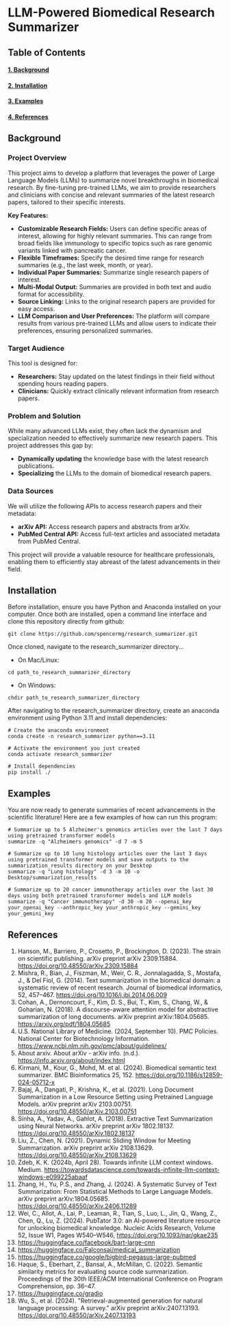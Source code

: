 # **LLM-Powered Biomedical Research Summarizer**

## Table of Contents 
#### [1. Background](#background)
#### [2. Installation](#installation)
#### [3. Examples](#examples)
#### [4. References](#references)


<a id="background"></a>
## **Background**
### **Project Overview**

This project aims to develop a platform that leverages the power of Large Language Models (LLMs) to summarize novel breakthroughs in biomedical research. By fine-tuning pre-trained LLMs, we aim to provide researchers and clinicians with concise and relevant summaries of the latest research papers, tailored to their specific interests.

**Key Features:**

* **Customizable Research Fields:** Users can define specific areas of interest, allowing for highly relevant summaries. This can range from broad fields like immunology to specific topics such as rare genomic variants linked with pancreatic cancer.  
* **Flexible Timeframes:** Specify the desired time range for research summaries (e.g., the last week, month, or year).  
* **Individual Paper Summaries:** Summarize single research papers of interest.  
* **Multi-Modal Output:** Summaries are provided in both text and audio format for accessibility.  
* **Source Linking:** Links to the original research papers are provided for easy access.  
* **LLM Comparison and User Preferences:** The platform will compare results from various pre-trained LLMs and allow users to indicate their preferences, ensuring personalized summaries.

### **Target Audience**

This tool is designed for:

* **Researchers:** Stay updated on the latest findings in their field without spending hours reading papers.  
* **Clinicians:** Quickly extract clinically relevant information from research papers.

### **Problem and Solution**

While many advanced LLMs exist, they often lack the dynamism and specialization needed to effectively summarize new research papers. This project addresses this gap by:

* **Dynamically updating** the knowledge base with the latest research publications.  
* **Specializing** the LLMs to the domain of biomedical research papers.

### **Data Sources**

We will utilize the following APIs to access research papers and their metadata:

* **arXiv API:** Access research papers and abstracts from arXiv.  
* **PubMed Central API:** Access full-text articles and associated metadata from PubMed Central.

This project will provide a valuable resource for healthcare professionals, enabling them to efficiently stay abreast of the latest advancements in their field.


<a id="installation"></a>
## **Installation**

Before installation, ensure you have Python and Anaconda installed on your computer. Once both are installed, open a command line interface and clone this repository directly from github:

`git clone https://github.com/spencermg/research_summarizer.git`

Once cloned, navigate to the research_summarizer directory...

- On Mac/Linux:

`cd path_to_research_summarizer_directory`

- On Windows:

`chdir path_to_research_summarizer_directory`

After navigating to the research_summarizer directory, create an anaconda environment using Python 3.11 and install dependencies:

```shell
# Create the anaconda environment
conda create -n research_summarizer python==3.11

# Activate the environment you just created
conda activate research_summarizer

# Install dependencies
pip install ./
```

<a id="examples"></a>
## **Examples**

You are now ready to generate summaries of recent advancements in the scientific literature! Here are a few examples of how can run this program:

```shell
# Summarize up to 5 Alzheimer's genomics articles over the last 7 days using pretrained transformer models
summarize -q "Alzheimers genomics" -d 7 -m 5

# Summarize up to 10 lung histology articles over the last 3 days using pretrained transformer models and save outputs to the summarization_results directory on your Desktop
summarize -q "Lung histology" -d 3 -m 10 -o Desktop/summarization_results

# Summarize up to 20 cancer immunotherapy articles over the last 30 days using both pretrained transformer models and LLM models
summarize -q "Cancer immunotherapy" -d 30 -m 20 --openai_key your_openai_key --anthropic_key your_anthropic_key --gemini_key your_gemini_key
```

<a id="referenecs"></a>
## **References**

1.	Hanson, M., Barriero, P., Crosetto, P., Brockington, D. (2023). The strain on scientific publishing. arXiv preprint arXiv 2309.15884. https://doi.org/10.48550/arXiv.2309.15884
2.	Mishra, R., Bian, J., Fiszman, M., Weir, C. R., Jonnalagadda, S., Mostafa, J., & Del Fiol, G. (2014). Text summarization in the biomedical domain: a systematic review of recent research. Journal of biomedical informatics, 52, 457–467. https://doi.org/10.1016/j.jbi.2014.06.009
3.	Cohan, A., Dernoncourt, F., Kim, D. S., Bui, T., Kim, S., Chang, W., & Goharian, N. (2018). A discourse-aware attention model for abstractive summarization of long documents. arXiv preprint arXiv:1804.05685. https://arxiv.org/pdf/1804.05685
4.	U.S. National Library of Medicine. (2024, September 10). PMC Policies. National Center for Biotechnology Information. https://www.ncbi.nlm.nih.gov/pmc/about/guidelines/
5.	About arxiv. About arXiv - arXiv info. (n.d.). https://info.arxiv.org/about/index.html
6.	Kirmani, M., Kour, G., Mohd, M. et al. (2024). Biomedical semantic text summarizer. BMC Bioinformatics 25, 152. https://doi.org/10.1186/s12859-024-05712-x
7.	Bajaj, A., Dangati, P., Krishna, K., et al. (2021). Long Document Summarization in a Low Resource Setting using Pretrained Language Models. arXiv preprint arXiv 2103.00751. https://doi.org/10.48550/arXiv.2103.00751
8.	Sinha, A., Yadav, A., Gahlot, A. (2018). Extractive Text Summarization using Neural Networks. arXiv preprint arXiv 1802.18137. https://doi.org/10.48550/arXiv.1802.18137
9.	Liu, Z., Chen, N. (2021). Dynamic Sliding Window for Meeting Summarization. arXiv preprint arXiv 2108.13629. https://doi.org/10.48550/arXiv.2108.13629
10.	Zdeb, K. K. (2024b, April 28). Towards infinite LLM context windows. Medium. https://towardsdatascience.com/towards-infinite-llm-context-windows-e099225abaaf
11.	Zhang, H., Yu, P.S., and Zhang, J. (2024). A Systematic Survey of Text Summarization: From Statistical Methods to Large Language Models. arXiv preprint arXiv:1804.05685. https://doi.org/10.48550/arXiv.2406.11289
12.	Wei, C., Allot, A., Lai, P., Leaman, R., Tian, S., Luo, L., Jin, Q., Wang, Z., Chen, Q., Lu, Z. (2024). PubTator 3.0: an AI-powered literature resource for unlocking biomedical knowledge. Nucleic Acids Research, Volume 52, Issue W1, Pages W540–W546, https://doi.org/10.1093/nar/gkae235
13.	https://huggingface.co/facebook/bart-large-cnn
14.	https://huggingface.co/Falconsai/medical_summarization
15.	https://huggingface.co/google/bigbird-pegasus-large-pubmed
16.	Haque, S., Eberhart, Z., Bansal, A., McMillan, C. (2022). Semantic similarity metrics for evaluating source code summarization. Proceedings of the 30th IEEE/ACM International Conference on Program Comprehension, pp. 36–47.
17.	https://huggingface.co/gradio
18.	Wu, S., et al. (2024). "Retrieval-augmented generation for natural language processing: A survey." arXiv preprint arXiv:2407.13193. https://doi.org/10.48550/arXiv.2407.13193

